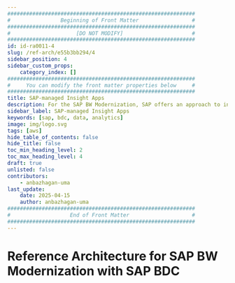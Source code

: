 ```yaml
---
############################################################
#                Beginning of Front Matter                 #
############################################################
#                     [DO NOT MODIFY]                      #
############################################################
id: id-ra0011-4
slug: /ref-arch/e55b3bb294/4
sidebar_position: 4
sidebar_custom_props:
    category_index: []
############################################################
#     You can modify the front matter properties below     #
############################################################
title: SAP-managed Insight Apps
description: For the SAP BW Modernization, SAP offers an approach to increase the value of BW Data by taking your SAP BW / SAP BW/4HANA investment along and enable custom data products on your SAP BW Data. 
sidebar_label: SAP-managed Insight Apps
keywords: [sap, bdc, data, analytics]
image: img/logo.svg
tags: [aws]
hide_table_of_contents: false
hide_title: false
toc_min_heading_level: 2
toc_max_heading_level: 4
draft: true
unlisted: false
contributors:
    - anbazhagan-uma
last_update:
    date: 2025-04-15
    author: anbazhagan-uma
############################################################
#                   End of Front Matter                    #
############################################################
---
```


# Reference Architecture for SAP BW Modernization with SAP BDC